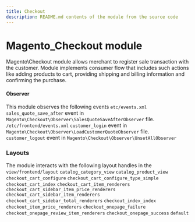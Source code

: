 ```yaml
---
title: Checkout
description: README.md contents of the module from the source code
---
```


# Magento_Checkout module
Magento\Checkout module allows merchant to register sale transaction with the customer. Module implements consumer flow
that includes such actions like adding products to cart, providing shipping and billing information and confirming
the purchase.

#### Observer
  This module observes the following events
    `etc/events.xml`
      `sales_quote_save_after` event in 
      `Magento\Checkout\Observer\SalesQuoteSaveAfterObserver` file.
    `/etc/frontend/events.xml`
      `customer_login` event in `Magento\Checkout\Observer\LoadCustomerQuoteObserver`
       file.
      `customer_logout` event in `Magento\Checkout\Observer\UnsetAllObserver`
  
  ### Layouts
  The module interacts with the following layout handles in the 
    `view/frontend/layout`
       `catalog_category_view`
       `catalog_product_view`
       `checkout_cart_configure`
       `checkout_cart_configure_type_simple`
       `checkout_cart_index`
       `checkout_cart_item_renderers`
       `checkout_cart_sidebar_item_price_renderers`
       `checkout_cart_sidebar_item_renderers`
       `checkout_cart_sidebar_total_renderers`
       `checkout_index_index`
       `checkout_item_price_renderers`
       `checkout_onepage_failure`
       `checkout_onepage_review_item_renderers`
       `checkout_onepage_success`
       `default`